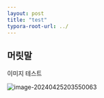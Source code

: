 ```yaml
---
layout: post
title: "test"
typora-root-url: ../
---
```


## 머릿말

이미지 테스트

![image-20240425203550063](C:\Users\kdh99\Desktop\Blog\water-beetle.github.io\images\2024-04-25-테스트\image-20240425203550063.png)
